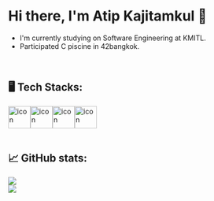 # Hi there, I'm Atip Kajitamkul 👋
* I'm currently studying on Software Engineering at KMITL.
* Participated C piscine in 42bangkok.
<br>

## 🖥️ Tech Stacks:
<div style="display: flex; align-items: flex-start;"><img src="https://techstack-generator.vercel.app/python-icon.svg" alt="icon" width="45" height="45" /><img src="https://techstack-generator.vercel.app/java-icon.svg" alt="icon" width="45" height="45" /><img src="https://techstack-generator.vercel.app/cpp-icon.svg" alt="icon" width="45" height="45" /><img src="https://techstack-generator.vercel.app/github-icon.svg" alt="icon" width="45" height="45" /></div>
<br>

##  📈 GitHub stats:
![](https://raw.githubusercontent.com/Audio431/stats/master/generated/overview.svg)
<br>
![](https://raw.githubusercontent.com/Audio431/stats/master/generated/languages.svg)



